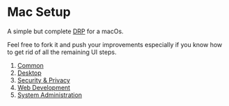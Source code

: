 # Mac Setup

A simple but complete [DRP](https://en.wikipedia.org/wiki/Disaster_recovery_plan) for a macOs.

Feel free to fork it and push your improvements especially if you know how to get rid of all the remaining UI steps. 


1. [Common](common/readme.md)
2. [Desktop](desktop/readme.md)
2. [Security & Privacy](security_privacy/readme.md)
3. [Web Development](web_development/readme.md)
3. [System Administration](system_administration/readme.md)